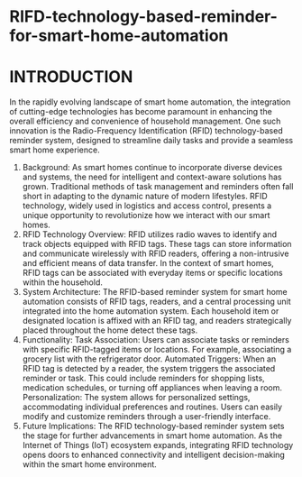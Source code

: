 # RIFD-technology-based-reminder-for-smart-home-automation
# INTRODUCTION
In the rapidly evolving landscape of smart home automation, the integration of cutting-edge technologies has become paramount in enhancing the overall efficiency and convenience of household management. One such innovation is the Radio-Frequency Identification (RFID) technology-based reminder system, designed to streamline daily tasks and provide a seamless smart home experience.
1. Background:
As smart homes continue to incorporate diverse devices and systems, the need for intelligent and context-aware solutions has grown. Traditional methods of task management and reminders often fall short in adapting to the dynamic nature of modern lifestyles. RFID technology, widely used in logistics and access control, presents a unique opportunity to revolutionize how we interact with our smart homes.
2. RFID Technology Overview:
RFID utilizes radio waves to identify and track objects equipped with RFID tags. These tags can store information and communicate wirelessly with RFID readers, offering a non-intrusive and efficient means of data transfer. In the context of smart homes, RFID tags can be associated with everyday items or specific locations within the household.
3. System Architecture:
The RFID-based reminder system for smart home automation consists of RFID tags, readers, and a central processing unit integrated into the home automation system. Each household item or designated location is affixed with an RFID tag, and readers strategically placed throughout the home detect these tags.
4. Functionality:
Task Association: Users can associate tasks or reminders with specific RFID-tagged items or locations. For example, associating a grocery list with the refrigerator door.
Automated Triggers: When an RFID tag is detected by a reader, the system triggers the associated reminder or task. This could include reminders for shopping lists, medication schedules, or turning off appliances when leaving a room.
Personalization: The system allows for personalized settings, accommodating individual preferences and routines. Users can easily modify and customize reminders through a user-friendly interface.
5. Future Implications:
The RFID technology-based reminder system sets the stage for further advancements in smart home automation. As the Internet of Things (IoT) ecosystem expands, integrating RFID technology opens doors to enhanced connectivity and intelligent decision-making within the smart home environment.
